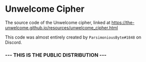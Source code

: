 # Unwelcome Cipher
The source code of the Unwelcome cipher, linked at https://the-unwelcome.github.io/resources/unwelcome_cipher.html

This code was almost entirely created by `ParsimoniousByte#1848` on Discord.

### --- THIS IS THE PUBLIC DISTRIBUTION ---
